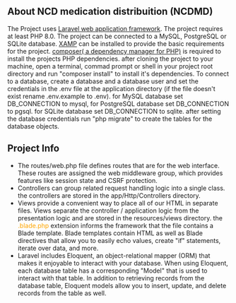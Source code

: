 

## About NCD medication distribuition (NCDMD)

The Project uses  [Laravel web application framework](https://laravel.com/). The project requires at least PHP 8.0. The project can be connected to a MySQL, PostgreSQL or SQLite database. [XAMP](https://www.apachefriends.org/) can be installed to provide the basic requirements for the project. [composer( a dependency manager for PHP)](https://getcomposer.org/) is required to install the projects PHP dependencies. after cloning the project to your machine, open a terminal, commad prompt or shell in your project root directory and run "composer install" to install it's dependencies. To connect to a database, create a database and a database user and set the credentials in the .env file at the application directory (if the file doesn't exist rename .env.example to .env). for MySQL database set DB_CONNECTION to mysql, for PostgreSQL database set DB_CONNECTION to pgsql. for SQLite database set DB_CONNECTION to sqlite. after setting the database credentials run "php migrate" to create the tables for the database objects. 

## Project Info
- The routes/web.php file defines routes that are for the web interface. These routes are assigned the web middleware group, which provides features like session state and CSRF protection.
- Controllers can group related request handling logic into a single class. the controllers are stored in the app/Http/Controllers directory.
- Views provide a convenient way to place all of our HTML in separate files. Views separate the controller / application logic from the presentation logic and are stored in the resources/views directory. the <span style="color:orange;">.blade.php</span> extension informs the framework that the file contains a Blade template. Blade templates contain HTML as well as Blade directives that allow you to easily echo values, create "if" statements, iterate over data, and more.
- Laravel includes Eloquent, an object-relational mapper (ORM) that makes it enjoyable to interact with your database. When using Eloquent, each database table has a corresponding "Model" that is used to interact with that table. In addition to retrieving records from the database table, Eloquent models allow you to insert, update, and delete records from the table as well.
